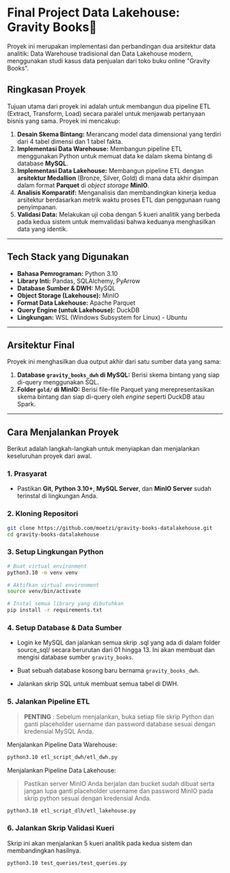 # Final Project Data Lakehouse: Gravity Books📖

Proyek ini merupakan implementasi dan perbandingan dua arsitektur data analitik: Data Warehouse tradisional dan Data Lakehouse modern, menggunakan studi kasus data penjualan dari toko buku online "Gravity Books".

## Ringkasan Proyek

Tujuan utama dari proyek ini adalah untuk membangun dua pipeline ETL (Extract, Transform, Load) secara paralel untuk menjawab pertanyaan bisnis yang sama. Proyek ini mencakup:

1.  **Desain Skema Bintang:** Merancang model data dimensional yang terdiri dari 4 tabel dimensi dan 1 tabel fakta.
2.  **Implementasi Data Warehouse:** Membangun pipeline ETL menggunakan Python untuk memuat data ke dalam skema bintang di database **MySQL**.
3.  **Implementasi Data Lakehouse:** Membangun pipeline ETL dengan **arsitektur Medallion** (Bronze, Silver, Gold) di mana data akhir disimpan dalam format **Parquet** di *object storage* **MinIO**.
4.  **Analisis Komparatif:** Menganalisis dan membandingkan kinerja kedua arsitektur berdasarkan metrik waktu proses ETL dan penggunaan ruang penyimpanan.
5.  **Validasi Data:** Melakukan uji coba dengan 5 kueri analitik yang berbeda pada kedua sistem untuk memvalidasi bahwa keduanya menghasilkan data yang identik.

---

## Tech Stack yang Digunakan

-   **Bahasa Pemrograman:** Python 3.10
-   **Library Inti:** Pandas, SQLAlchemy, PyArrow
-   **Database Sumber & DWH:** MySQL
-   **Object Storage (Lakehouse):** MinIO
-   **Format Data Lakehouse:** Apache Parquet
-   **Query Engine (untuk Lakehouse):** DuckDB
-   **Lingkungan:** WSL (Windows Subsystem for Linux) - Ubuntu

---

## Arsitektur Final

Proyek ini menghasilkan dua output akhir dari satu sumber data yang sama:

1.  **Database `gravity_books_dwh` di MySQL:** Berisi skema bintang yang siap di-query menggunakan SQL.
2.  **Folder `gold/` di MinIO:** Berisi file-file Parquet yang merepresentasikan skema bintang dan siap di-query oleh *engine* seperti DuckDB atau Spark.

---

## Cara Menjalankan Proyek

Berikut adalah langkah-langkah untuk menyiapkan dan menjalankan keseluruhan proyek dari awal.

### 1. Prasyarat

-   Pastikan **Git**, **Python 3.10+**, **MySQL Server**, dan **MinIO Server** sudah terinstal di lingkungan Anda.

### 2. Kloning Repositori

```bash
git clone https://github.com/moetzi/gravity-books-datalakehouse.git
cd gravity-books-datalakehouse
```

### 3. Setup Lingkungan Python
```bash
# Buat virtual environment
python3.10 -m venv venv

# Aktifkan virtual environment
source venv/bin/activate

# Instal semua library yang dibutuhkan
pip install -r requirements.txt
```

### 4. Setup Database & Data Sumber
- Login ke MySQL dan jalankan semua skrip .sql yang ada di dalam folder source_sql/ secara berurutan dari 01 hingga 13. Ini akan membuat dan mengisi database sumber `gravity_books`.

- Buat sebuah database kosong baru bernama `gravity_books_dwh`.

- Jalankan skrip SQL untuk membuat semua tabel di DWH.

### 5. Jalankan Pipeline ETL
> **PENTING** : Sebelum menjalankan, buka setiap file skrip Python dan ganti placeholder username dan password database sesuai dengan kredensial MySQL Anda.

Menjalankan Pipeline Data Warehouse:

```bash
python3.10 etl_script_dwh/etl_dwh.py
```

Menjalankan Pipeline Data Lakehouse:
> Pastikan server MinIO Anda berjalan dan bucket sudah dibuat serta jangan lupa ganti placeholder username dan password MinIO pada skrip python sesuai dengan kredensial Anda.

```bash
python3.10 etl_script_dlh/etl_lakehouse.py
```

### 6. Jalankan Skrip Validasi Kueri
Skrip ini akan menjalankan 5 kueri analitik pada kedua sistem dan membandingkan hasilnya.

```bash
python3.10 test_queries/test_queries.py
```
